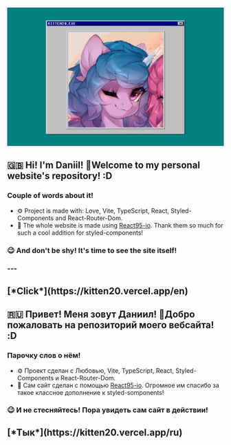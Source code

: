 ![alt text](https://raw.githubusercontent.com/kitten20/personal-website/master/public/og-photo.png)

## 🇬🇧 Hi! I'm Daniil! 👋Welcome to my personal website's repository! :D
<h3>Couple of words about it!</h3>

- ⚙ Project is made with: Love, Vite, TypeScript, React, Styled-Components and React-Router-Dom.
- 💅 The whole website is made using [React95-io](https://github.com/react95-io/React95/). Thank them so much for such a cool addition for styled-components!

<h3>😉 And don't be shy! It's time to see the site itself!<h3>

<h3>---</h3>

<h2>[*Click*](https://kitten20.vercel.app/en)</h2>

## 🇷🇺 Привет! Меня зовут Даниил! 👋Добро пожаловать на репозиторий моего вебсайта! :D

<h3>Парочку слов о нём!</h3>

- ⚙ Проект сделан с Любовью, Vite, TypeScript, React, Styled-Components и React-Router-Dom.
- 💅 Сам сайт сделан с помощью [React95-io](https://github.com/react95-io/React95/). Огромное им спасибо за такое классное дополнение к styled-somponents!

<h3>😉 И не стесняйтесь! Пора увидеть сам сайт в действии!<h3>

<h2>[*Тык*](https://kitten20.vercel.app/ru)</h2>